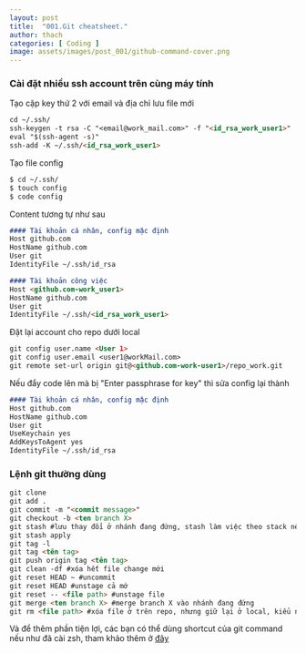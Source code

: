 ```yaml
---
layout: post
title:  "001.Git cheatsheet."
author: thach
categories: [ Coding ]
image: assets/images/post_001/github-command-cover.png
---
```


### Cài đặt nhiều ssh account trên cùng máy tính
Tạo cặp key thứ 2 với email và địa chỉ lưu file mới
```md
cd ~/.ssh/
ssh-keygen -t rsa -C "<email@work_mail.com>" -f "<id_rsa_work_user1>"
eval "$(ssh-agent -s)"
ssh-add -K ~/.ssh/<id_rsa_work_user1>
```

Tạo file config
```md
$ cd ~/.ssh/
$ touch config
$ code config
```
Content tương tự như sau
```md
#### Tài khoản cá nhân, config mặc định
Host github.com
HostName github.com
User git
IdentityFile ~/.ssh/id_rsa

#### Tài khoản công việc
Host <github.com-work_user1>
HostName github.com
User git
IdentityFile ~/.ssh/<id_rsa_work_user1>
```

Đặt lại account cho repo dưới local
```md
git config user.name <User 1>
git config user.email <user1@workMail.com>
git remote set-url origin git@<github.com-work-user1>/repo_work.git
```

Nếu đẩy code lên mà bị  "Enter passphrase for key" thì sửa config lại thành
```md
#### Tài khoản cá nhân, config mặc định
Host github.com
HostName github.com
User git
UseKeychain yes
AddKeysToAgent yes
IdentityFile ~/.ssh/id_rsa
```

### Lệnh git thường dùng
```md
git clone
git add .
git commit -m "<commit message>"
git checkout -b <ten branch X>
git stash #lưu thay đổi ở nhánh đang đứng, stash làm việc theo stack nên có thể lưu nhiều lần  
git stash apply
git tag -l
git tag <tên tag>
git push origin tag <tên tag>
git clean -df #xóa hết file change mới  
git reset HEAD ~ #uncommit  
git reset HEAD #unstage cả mớ  
git reset -- <file path> #unstage file  
git merge <ten branch X> #merge branch X vào nhánh đang đứng  
git rm <file path> #xóa file ở trên repo, nhưng giữ lại ở local, kiểu như quên bỏ vào gitignore  
```
Và để thêm phần tiện lợi, các bạn có thể dùng shortcut của git command nếu như đã cài zsh, tham khảo thêm ở [đây](https://github.com/ohmyzsh/ohmyzsh/tree/master/plugins/git/)
